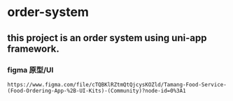 # order-system
## this project is an order system using uni-app framework.

### figma 原型/UI

`https://www.figma.com/file/cTQBKlRZtmQtQjcysKOZld/Tamang-Food-Service-(Food-Ordering-App-%2B-UI-Kits)-(Community)?node-id=0%3A1`
